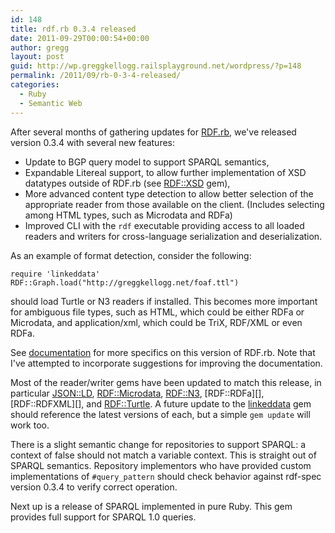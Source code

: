 ```yaml
---
id: 148
title: rdf.rb 0.3.4 released
date: 2011-09-29T00:00:54+00:00
author: gregg
layout: post
guid: http://wp.greggkellogg.railsplayground.net/wordpress/?p=148
permalink: /2011/09/rb-0-3-4-released/
categories:
  - Ruby
  - Semantic Web
---
```

After several months of gathering updates for [RDF.rb](http://rubygems.org/gems/rdf), we've released version 0.3.4 with several new features:

  * Update to BGP query model to support SPARQL semantics,
  * Expandable Litereal support, to allow further implementation of XSD datatypes outside of RDF.rb (see [RDF::XSD](https://github.com/gkellogg/rdf-xsd) gem),
  * More advanced content type detection to allow better selection of the appropriate reader from those available on the client. (Includes selecting among HTML types, such as Microdata and RDFa)
  * Improved CLI with the `rdf` executable providing access to all loaded readers and writers for cross-language serialization and deserialization.

As an example of format detection, consider the following:

    require 'linkeddata'
    RDF::Graph.load("http://greggkellogg.net/foaf.ttl")
    

should load Turtle or N3 readers if installed. This becomes more important for ambiguous file types, such as HTML, which could be either RDFa or Microdata, and application/xml, which could be TriX, RDF/XML or even RDFa.

See [documentation](http://rubydoc.info/github/gkellogg/rdf/master/frames) for more specifics on this version of RDF.rb. Note that I've attempted to incorporate suggestions for improving the documentation.

Most of the reader/writer gems have been updated to match this release, in particular [JSON::LD](http://rubygems.org/gems/json-ld), [RDF::Microdata](http://rubygems.org/gems/rdf-microdata), [RDF::N3](http://rubygems.org/gems/rdf-n3), \[RDF::RDFa\]\[\], \[RDF::RDFXML\]\[\], and [RDF::Turtle](http://rubygems.org/gems/rdf-turtle). A future update to the [linkeddata](http://rubygems.org/gems/linkeddata) gem should reference the latest versions of each, but a simple `gem update` will work too.

There is a slight semantic change for repositories to support SPARQL: a context of false should not match a variable context. This is straight out of SPARQL semantics. Repository implementors who have provided custom implementations of `#query_pattern` should check behavior against rdf-spec version 0.3.4 to verify correct operation.

Next up is a release of SPARQL implemented in pure Ruby. This gem provides full support for SPARQL 1.0 queries.